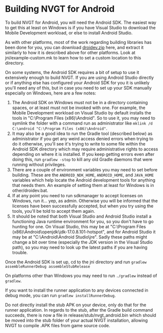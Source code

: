 # Building NVGT for Android
To build NVGT for Android, you will need the Android SDK. The easiest way to get this at least on Windows is if you have Visual Studio to download the Mobile Development workload, or else to install Android Studio.

As with other platforms, most of the work regarding building libraries has been done for you, you can download [droidev.zip](https://nvgt.gg/droidev.zip) here, and extract it similarly to how it is described above for other platforms. Look at jni/example-custom.mk to learn how to set a custom location to this directory.

On some systems, the Android SDK requires a bit of setup to use it extensively enough to build NVGT. If you are using Android Studio directly or if anything else has configured your Android SDK for you it is unlikely you'll need any of this, but in case you need to set up your SDK manually especially on Windows, here are a few notes:
1. The Android SDK on Windows must not be in a directory containing spaces, or at least must not be invoked with one. For example, the Mobile Development workload on Visual Studio by default installs the tools in "C:\Program Files (x86)\Android". So to use it, you may need to symlink the folder with a command run as administrator like `mklink /d C:\android "C:\Program Files (x86)\Android"`.
2. It may also be a good idea to run the Gradle tool (described below) as administrator if you get any weird access denied errors when trying to do it otherwise, you'll see it's trying to write to some file within the Android SDK directory which may require administrative rights to access depending on where it is installed. If you keep getting errors even after doing this, run `gradlew -stop` to kill any old Gradle daemons that were running without privileges.
3. There are a couple of environment variables you may need to set before building. These are the `ANDROID_NDK_HOME`, `ANDROID_HOME`, and `JAVA_HOME` variables which help locate the Android development tools for anything that needs them. An example of setting them at least for Windows is in other/droidev.bat.
4. If at any point you need to run sdkmanager to accept licenses on Windows, run it... yep, as admin. Otherwise you will be informed that the licenses have been successfully accepted, but when you try using the tools, you'll be told to accept them again.
5. It should be noted that both Visual Studio and Android Studio install a functioning Java runtime environment for you, so you don't have to go hunting for one. On Visual Studio, this may be at "C:\Program Files (x86)\Android\openjdk\jdk-17.0.8.101-hotspot", and for Android Studio it may be at "C:\Android\Android Studio\jre". Sadly these paths might change a bit over time (especially the JDK version in the Visual Studio path), so you may need to look up the latest paths if you are having trouble.

Once the Android SDK is set up, cd to the jni directory and run `gradlew assembleRunnerDebug assembleStubRelease`

On platforms other than Windows you may need to run `./gradlew` instead of `gradlew`.

If you want to install the runner application to any devices connected in debug mode, you can run `gradlew installRunnerDebug`.

Do not directly install the stub APK on your device, only do that for the runner application. In regards to the stub, after the Gradle build command succeeds, there is now a file in release/stub/nvgt_android.bin which should be moved into the stub folder of your actual NVGT installation, allowing NVGT to compile .APK files from game source code.

